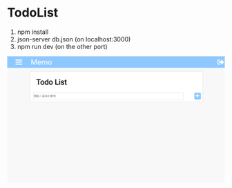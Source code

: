 # TodoList

1. npm install
2. json-server db.json (on localhost:3000)
3. npm run dev (on the other port)

![gif](/art/todolist-demo.gif)
